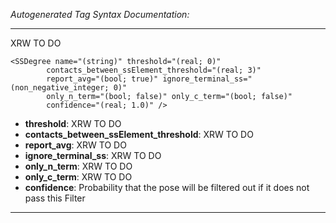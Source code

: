 _Autogenerated Tag Syntax Documentation:_

---
XRW TO DO

```
<SSDegree name="(string)" threshold="(real; 0)"
        contacts_between_ssElement_threshold="(real; 3)"
        report_avg="(bool; true)" ignore_terminal_ss="(non_negative_integer; 0)"
        only_n_term="(bool; false)" only_c_term="(bool; false)"
        confidence="(real; 1.0)" />
```

-   **threshold**: XRW TO DO
-   **contacts_between_ssElement_threshold**: XRW TO DO
-   **report_avg**: XRW TO DO
-   **ignore_terminal_ss**: XRW TO DO
-   **only_n_term**: XRW TO DO
-   **only_c_term**: XRW TO DO
-   **confidence**: Probability that the pose will be filtered out if it does not pass this Filter

---
